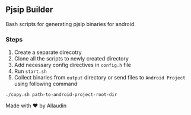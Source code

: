 ## Pjsip Builder

Bash scripts for generating pjsip binaries for android.

### Steps

1. Create a separate direcotry
2. Clone all the scripts to newly created directory
3. Add necessary config directives in `config.h` file
4. Run `start.sh`
5. Collect binaries from `output` directory or send files to `Android Project` using following command


`./copy.sh path-to-android-project-root-dir`

Made with :heart: by Allaudin



